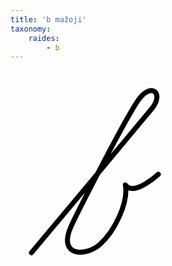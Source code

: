 ```yaml
---
title: 'b mažoji'
taxonomy:
    raides:
        - b
---
```


<svg width="270" height="454" version="1.1" xmlns="http://www.w3.org/2000/svg" xmlns:xlink="http://www.w3.org/1999/xlink" x="0px" y="0px" viewBox="0 0 270 454" enable-background="new 0 0 270 454" xml:space="preserve">
	<path fill="none" stroke="#000000" stroke-width="8" stroke-linecap="round" stroke-linejoin="round" stroke-miterlimit="10" d="M33.5,291.8c0,0,188.8-225.2,194.3-232.7c16.3-22.3-1.2-39.3-21-14.7c-18.7,23.1-105.3,194.1-111,207.8c-19,45.6,24.6,46,47.2,26.2c22.6-19.8,46-65.8,40.8-95.2c13.5,19.4,52.7-17,52.7-17"/>
</svg>